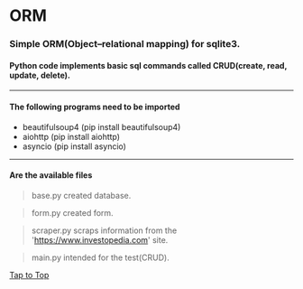 <a id='top'></a>

# ORM

### Simple ORM(Object–relational mapping) for sqlite3.

#### Python code implements basic sql commands called CRUD(create, read, update, delete).

---

#### Тhe following programs need to be imported

- beautifulsoup4 (pip install beautifulsoup4)
- aiohttp (pip install aiohttp)
- asyncio (pip install asyncio)

---

#### Are the available files

> base.py created database.

> form.py created form.

> scraper.py scraps information from the 'https://www.investopedia.com' site.

> main.py intended for the test(CRUD)․


[Tap to Top](#top)
